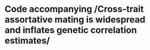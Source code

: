# Code accompanying /Cross-trait assortative mating is widespread and inflates genetic correlation estimates/


